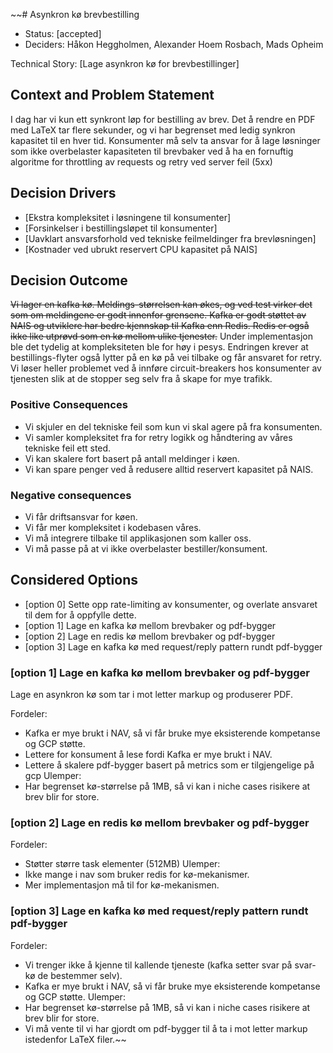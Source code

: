 ~~# Asynkron kø brevbestilling

* Status: [accepted]
* Deciders: Håkon Heggholmen, Alexander Hoem Rosbach, Mads Opheim

Technical Story: [Lage asynkron kø for brevbestillinger]

## Context and Problem Statement

I dag har vi kun ett synkront løp for bestilling av brev. Det å rendre en PDF med LaTeX tar flere sekunder, og vi har 
begrenset med ledig synkron kapasitet til en hver tid. Konsumenter må selv ta ansvar for å lage løsninger som ikke
overbelaster kapasiteten til brevbaker ved å ha en fornuftig algoritme for throttling av requests og retry ved server
feil (5xx)

## Decision Drivers
* [Ekstra kompleksitet i løsningene til konsumenter]
* [Forsinkelser i bestillingsløpet til konsumenter]
* [Uavklart ansvarsforhold ved tekniske feilmeldinger fra brevløsningen]
* [Kostnader ved ubrukt reservert CPU kapasitet på NAIS]

## Decision Outcome
~~Vi lager en kafka kø. Meldings-størrelsen kan økes, og ved test virker det som om meldingene 
er godt innenfor grensene. Kafka er godt støttet av NAIS og utviklere har bedre kjennskap til Kafka enn Redis.
Redis er også ikke like utprøvd som en kø mellom ulike tjenester.~~
Under implementasjon ble det tydelig at kompleksiteten ble for høy i pesys.
Endringen krever at bestillings-flyter også lytter på en kø på vei tilbake og får ansvaret for retry. 
Vi løser heller problemet ved å innføre circuit-breakers hos konsumenter av tjenesten slik at de stopper seg selv
fra å skape for mye trafikk.

### Positive Consequences <!-- optional -->

* Vi skjuler en del tekniske feil som kun vi skal agere på fra konsumenten.
* Vi samler kompleksitet fra for retry logikk og håndtering av våres tekniske feil ett sted.
* Vi kan skalere fort basert på antall meldinger i køen.
* Vi kan spare penger ved å redusere alltid reservert kapasitet på NAIS.

### Negative consequences <!-- optional -->

* Vi får driftsansvar for køen.
* Vi får mer kompleksitet i kodebasen våres.
* Vi må integrere tilbake til applikasjonen som kaller oss.
* Vi må passe på at vi ikke overbelaster bestiller/konsument.
## Considered Options

* [option 0] Sette opp rate-limiting av konsumenter, og overlate ansvaret til dem for å oppfylle dette.
* [option 1] Lage en kafka kø mellom brevbaker og pdf-bygger
* [option 2] Lage en redis kø mellom brevbaker og pdf-bygger
* [option 3] Lage en kafka kø med request/reply pattern rundt pdf-bygger

### [option 1] Lage en kafka kø mellom brevbaker og pdf-bygger

Lage en asynkron kø som tar i mot letter markup og produserer PDF.

Fordeler:
* Kafka er mye brukt i NAV, så vi får bruke mye eksisterende kompetanse og GCP støtte.
* Lettere for konsument å lese fordi Kafka er mye brukt i NAV.
* Lettere å skalere pdf-bygger basert på metrics som er tilgjengelige på gcp
Ulemper:
* Har begrenset kø-størrelse på 1MB, så vi kan i niche cases risikere at brev blir for store.


### [option 2] Lage en redis kø mellom brevbaker og pdf-bygger

Fordeler:
* Støtter større task elementer (512MB)
Ulemper:
* Ikke mange i nav som bruker redis for kø-mekanismer.
* Mer implementasjon må til for kø-mekanismen.


### [option 3] Lage en kafka kø med request/reply pattern rundt pdf-bygger
Fordeler:
* Vi trenger ikke å kjenne til kallende tjeneste (kafka setter svar på svar-kø de bestemmer selv).
* Kafka er mye brukt i NAV, så vi får bruke mye eksisterende kompetanse og GCP støtte.
Ulemper:
* Har begrenset kø-størrelse på 1MB, så vi kan i niche cases risikere at brev blir for store.
* Vi må vente til vi har gjordt om pdf-bygger til å ta i mot letter markup istedenfor LaTeX filer.~~
